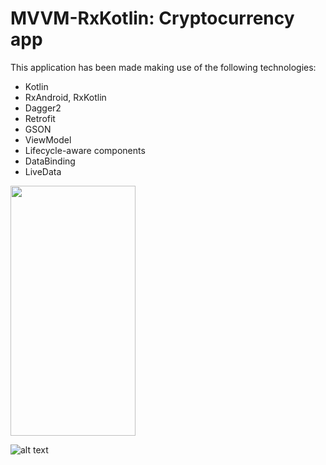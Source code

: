 # MVVM-RxKotlin: Cryptocurrency app
This application has been made making use of the following technologies:
- Kotlin
- RxAndroid, RxKotlin
- Dagger2
- Retrofit
- GSON
- ViewModel
- Lifecycle-aware components
- DataBinding
- LiveData

<img src="http://msd117.es/cv/images/first.png" width="200" height="400" />

![alt text](http://msd117.es/cv/images/second.png)

